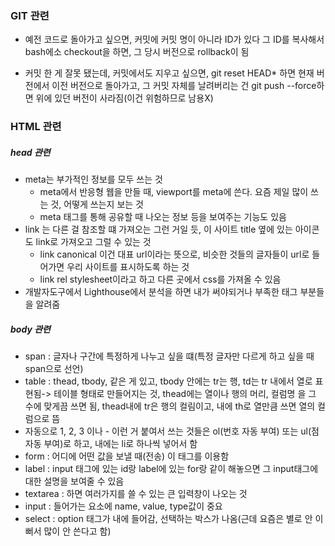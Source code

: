 ### GIT 관련

- 예전 코드로 돌아가고 싶으면, 커밋에 커밋 명이 아니라 ID가 있다 그 ID를 복사해서 bash에소 checkout을 하면, 그 당시 버전으로 rollback이 됨

- 커밋 한 게 잘못 됐는데, 커밋에서도 지우고 싶으면, git reset HEAD\* 하면 현재 버전에서 이전 버전으로 돌아가고, 그 커밋 자체를 날려버리는 건 git push --force하면 위에 있던 버전이 사라짐(이건 위험하므로 남용X)

### HTML 관련

##### head 관련

- meta는 부가적인 정보를 모두 쓰는 것
  - meta에서 반응형 웹을 만들 때, viewport를 meta에 쓴다. 요즘 제일 많이 쓰는 것, 어떻게 쓰는지 보는 것
  - meta 태그를 통해 공유할 때 나오는 정보 등을 보여주는 기능도 있음
- link 는 다른 걸 참조할 떄 가져오는 그런 거일 듯, 이 사이트 title 옆에 있는 아이콘도 link로 가져오고 그럴 수 있는 것
  - link canonical 이건 대표 url이라는 뜻으로, 비슷한 것들의 글자들이 url로 들어가면 우리 사이트를 표시하도록 하는 것
  - link rel stylesheet이라고 하고 다른 곳에서 css를 가져올 수 있음
- 개발자도구에서 Lighthouse에서 분석을 하면 내가 써야되거나 부족한 태그 부분들을 알려줌

##### body 관련

- span : 글자나 구간에 특정하게 나누고 싶을 떄(특정 글자만 다르게 하고 싶을 때 span으로 선언)
- table : thead, tbody, 같은 게 있고, tbody 안에는 tr는 행, td는 tr 내에서 열로 표현됨-> 테이블 형태로 만들어지는 것, thead에는 열이나 행의 머리, 컬럼명 을 그 수에 맞게끔 쓰면 됨, thead내에 tr은 행의 컬림이고, 내에 th로 열만큼 쓰면 열의 컬럼으로 뜸
- 자동으로 1, 2, 3 이나 - 이런 거 붙여서 쓰는 것들은 ol(번호 자동 부여) 또는 ul(점 자동 부여)로 하고, 내에는 li로 하나씩 넣어서 함
- form : 어디에 어떤 값을 보낼 때(전송) 이 태그를 이용함
- label : input 태그에 있는 id랑 label에 있는 for랑 같이 해놓으면 그 input태그에 대한 설명을 보여줄 수 있음
- textarea : 하면 여러가지를 쓸 수 있는 큰 입력창이 나오는 것
- input : 들어가는 요소에 name, value, type값이 중요
- select : option 태그가 내에 들어감, 선택하는 박스가 나옴(근데 요즘은 별로 안 이뻐서 많이 안 쓴다고 함)
